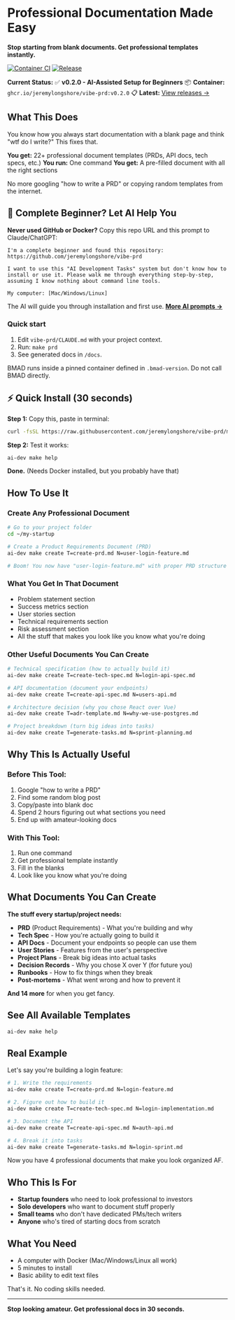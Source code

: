 # Professional Documentation Made Easy

**Stop starting from blank documents. Get professional templates instantly.**

[![Container CI](https://github.com/jeremylongshore/vibe-prd/actions/workflows/container-ci.yml/badge.svg)](https://github.com/jeremylongshore/vibe-prd/actions/workflows/container-ci.yml) [![Release](https://github.com/jeremylongshore/vibe-prd/actions/workflows/release.yml/badge.svg)](https://github.com/jeremylongshore/vibe-prd/actions/workflows/release.yml)

**Current Status:** ✅ **v0.2.0 - AI-Assisted Setup for Beginners**
📦 **Container:** `ghcr.io/jeremylongshore/vibe-prd:v0.2.0`
📋 **Latest:** [View releases →](https://github.com/jeremylongshore/vibe-prd/releases)

## What This Does

You know how you always start documentation with a blank page and think "wtf do I write?" This fixes that.

**You get:** 22+ professional document templates (PRDs, API docs, tech specs, etc.)
**You run:** One command
**You get:** A pre-filled document with all the right sections

No more googling "how to write a PRD" or copying random templates from the internet.

## 🤖 Complete Beginner? Let AI Help You

**Never used GitHub or Docker?** Copy this repo URL and this prompt to Claude/ChatGPT:

```
I'm a complete beginner and found this repository: https://github.com/jeremylongshore/vibe-prd

I want to use this "AI Development Tasks" system but don't know how to install or use it. Please walk me through everything step-by-step, assuming I know nothing about command line tools.

My computer: [Mac/Windows/Linux]
```

The AI will guide you through installation and first use. **[More AI prompts →](./AI_ASSISTANT_PROMPTS.md)**

### Quick start
1. Edit `vibe-prd/CLAUDE.md` with your project context.
2. Run: `make prd`
3. See generated docs in `/docs`.

BMAD runs inside a pinned container defined in `.bmad-version`. Do not call BMAD directly.

## ⚡ Quick Install (30 seconds)

**Step 1:** Copy this, paste in terminal:
```bash
curl -fsSL https://raw.githubusercontent.com/jeremylongshore/vibe-prd/main/ai-dev -o /usr/local/bin/ai-dev && chmod +x /usr/local/bin/ai-dev
```

**Step 2:** Test it works:
```bash
ai-dev make help
```

**Done.** (Needs Docker installed, but you probably have that)

## How To Use It

### Create Any Professional Document
```bash
# Go to your project folder
cd ~/my-startup

# Create a Product Requirements Document (PRD)
ai-dev make create T=create-prd.md N=user-login-feature.md

# Boom! You now have "user-login-feature.md" with proper PRD structure
```

### What You Get In That Document
- Problem statement section
- Success metrics section
- User stories section
- Technical requirements section
- Risk assessment section
- All the stuff that makes you look like you know what you're doing

### Other Useful Documents You Can Create
```bash
# Technical specification (how to actually build it)
ai-dev make create T=create-tech-spec.md N=login-api-spec.md

# API documentation (document your endpoints)
ai-dev make create T=create-api-spec.md N=users-api.md

# Architecture decision (why you chose React over Vue)
ai-dev make create T=adr-template.md N=why-we-use-postgres.md

# Project breakdown (turn big ideas into tasks)
ai-dev make create T=generate-tasks.md N=sprint-planning.md
```

## Why This Is Actually Useful

### Before This Tool:
1. Google "how to write a PRD"
2. Find some random blog post
3. Copy/paste into blank doc
4. Spend 2 hours figuring out what sections you need
5. End up with amateur-looking docs

### With This Tool:
1. Run one command
2. Get professional template instantly
3. Fill in the blanks
4. Look like you know what you're doing

## What Documents You Can Create

**The stuff every startup/project needs:**

- **PRD** (Product Requirements) - What you're building and why
- **Tech Spec** - How you're actually going to build it
- **API Docs** - Document your endpoints so people can use them
- **User Stories** - Features from the user's perspective
- **Project Plans** - Break big ideas into actual tasks
- **Decision Records** - Why you chose X over Y (for future you)
- **Runbooks** - How to fix things when they break
- **Post-mortems** - What went wrong and how to prevent it

**And 14 more** for when you get fancy.

## See All Available Templates
```bash
ai-dev make help
```

## Real Example

Let's say you're building a login feature:

```bash
# 1. Write the requirements
ai-dev make create T=create-prd.md N=login-feature.md

# 2. Figure out how to build it
ai-dev make create T=create-tech-spec.md N=login-implementation.md

# 3. Document the API
ai-dev make create T=create-api-spec.md N=auth-api.md

# 4. Break it into tasks
ai-dev make create T=generate-tasks.md N=login-sprint.md
```

Now you have 4 professional documents that make you look organized AF.

## Who This Is For

- **Startup founders** who need to look professional to investors
- **Solo developers** who want to document stuff properly
- **Small teams** who don't have dedicated PMs/tech writers
- **Anyone** who's tired of starting docs from scratch

## What You Need

- A computer with Docker (Mac/Windows/Linux all work)
- 5 minutes to install
- Basic ability to edit text files

That's it. No coding skills needed.

---

**Stop looking amateur. Get professional docs in 30 seconds.**